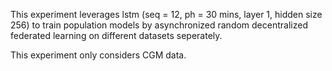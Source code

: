 This experiment leverages lstm (seq = 12, ph = 30 mins, layer 1, hidden size 256) to train population models by asynchronized random decentralized federated learning on different datasets seperately.

This experiment only considers CGM data.

